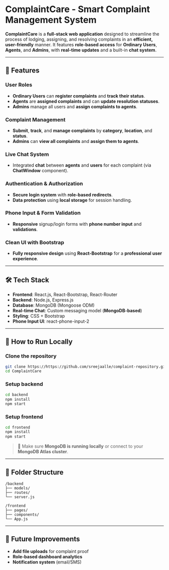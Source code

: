 # **ComplaintCare - Smart Complaint Management System**

**ComplaintCare** is a **full-stack web application** designed to streamline the process of lodging, assigning, and resolving complaints in an **efficient, user-friendly** manner. It features **role-based access** for **Ordinary Users**, **Agents**, and **Admins**, with **real-time updates** and a built-in **chat system**.

---

## **🌟 Features**

### **User Roles**
- **Ordinary Users** can **register complaints** and **track their status**.
- **Agents** are **assigned complaints** and can **update resolution statuses**.
- **Admins** manage all users and **assign complaints to agents**.

### **Complaint Management**
- **Submit**, **track**, and **manage complaints** by **category**, **location**, and **status**.
- **Admins** can **view all complaints** and **assign them to agents**.

### **Live Chat System**
- Integrated **chat** between **agents** and **users** for each complaint (via **ChatWindow** component).

### **Authentication & Authorization**
- **Secure login system** with **role-based redirects**.
- **Data protection** using **local storage** for session handling.

### **Phone Input & Form Validation**
- **Responsive** signup/login forms with **phone number input** and **validations**.

### **Clean UI with Bootstrap**
- **Fully responsive design** using **React-Bootstrap** for a **professional user experience**.

---

## **🛠 Tech Stack**

- **Frontend**: React.js, React-Bootstrap, React-Router  
- **Backend**: Node.js, Express.js  
- **Database**: MongoDB (Mongoose ODM)  
- **Real-time Chat**: Custom messaging model (**MongoDB-based**)  
- **Styling**: CSS + Bootstrap  
- **Phone Input UI**: react-phone-input-2  

---

## **🚀 How to Run Locally**

### **Clone the repository**
```bash
git clone https://https://github.com/sreejaalle/complaint-repository.git
cd ComplaintCare
```

### **Setup backend**
```bash
cd backend
npm install
npm start
```

### **Setup frontend**
```bash
cd frontend
npm install
npm start
```

> 📌 Make sure **MongoDB is running locally** or connect to your **MongoDB Atlas cluster**.

---

## **📁 Folder Structure**

```
/backend
├── models/
├── routes/
└── server.js

/frontend
├── pages/
├── components/
└── App.js
```

---

## **🔮 Future Improvements**

- **Add file uploads** for complaint proof  
- **Role-based dashboard analytics**  
- **Notification system** (email/SMS)



